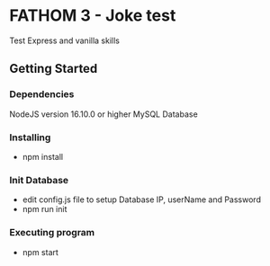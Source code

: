 # FATHOM 3 - Joke test

Test Express and vanilla skills

## Getting Started

### Dependencies

NodeJS version 16.10.0 or higher
MySQL Database

### Installing

- npm install

### Init Database

- edit config.js file to setup Database IP, userName and Password
- npm run init

### Executing program

- npm start

